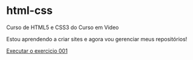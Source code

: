 # html-css
 Curso de HTML5 e CSS3 do Curso em Video

 Estou aprendendo a criar sites e agora vou gerenciar meus repositórios!

 <a href="https://lucasdmazon.github.io/html-css/Exercicios/ex001/index.html">Executar o exercicio 001</a>

